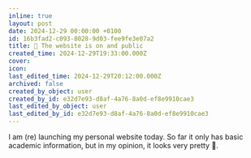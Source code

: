 ```yaml
---
inline: true
layout: post
date: 2024-12-29 00:00:00 +0100
id: 16b3fad2-c093-8028-9d03-fee9fe3e07a2
title: 🎉 The website is on and public
created_time: 2024-12-29T19:33:00.000Z
cover: 
icon: 
last_edited_time: 2024-12-29T20:12:00.000Z
archived: false
created_by_object: user
created_by_id: e32d7e93-d8af-4a76-8a0d-ef8e9910cae3
last_edited_by_object: user
last_edited_by_id: e32d7e93-d8af-4a76-8a0d-ef8e9910cae3
---
```


I am (re) launching my personal website today. So far it only has basic academic information, but in my opinion, it looks very pretty 🤩.


